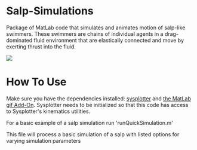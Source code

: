 # Salp-Simulations
Package of MatLab code that simulates and animates motion of salp-like swimmers.  These swimmers are chains of individual agents in a drag-dominated fluid environment that are elastically connected and move by exerting thrust into the fluid.

![](https://github.com/NathanJustus/Salp-Simulations/blob/main/SalpAnimations/1_medLinks_cleanedUp.gif)

# How To Use

Make sure you have the dependencies installed: [sysplotter](https://github.com/OSU-LRAM/GeometricSystemPlotter) and [the MatLab gif Add-On](https://www.mathworks.com/matlabcentral/fileexchange/63239-gif).  Sysplotter needs to be initialized so that this code has access to Sysplotter's kinematics utilities.

For a basic example of a salp simulation run 'runQuickSimulation.m'

This file will process a basic simulation of a salp with listed options for varying simulation parameters

